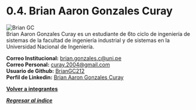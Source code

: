 # 0.4. Brian Aaron Gonzales Curay 
![Brian GC](https://github.com/user-attachments/assets/2e469e49-7289-45ec-b864-e21014c6e4f3) \
Brian Aaron Gonzales Curay es un estudiante de 6to ciclo de ingeniería de sistemas de la facultad de ingeniería industrial y de sistemas en la Universidad Nacional de Ingeniería.

**Correo Institucional:** brian.gonzales.c@uni.pe\
**Correo Personal:** curay.2004@gmail.com\
**Usuario de Github:** [BrianGC212](https://github.com/BrianGC212)\
**Perfil de Linkedin:** [Brian Aaron Gonzales Curay](https://www.linkedin.com/in/brian-gonzales-curay-1a3581247/)

**[Volver a integrantes](../../0/0.md)**

***[Regresar al índice](../../README.md)***
